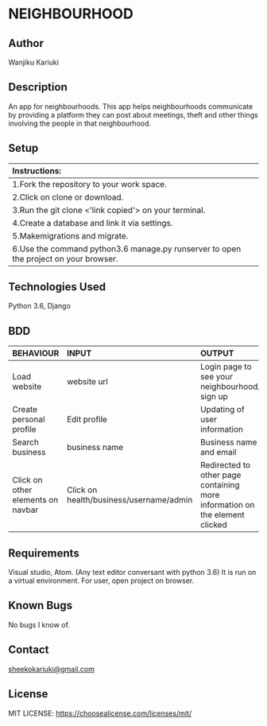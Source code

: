 # NEIGHBOURHOOD 

## Author

Wanjiku Kariuki

## Description
An app for neighbourhoods. This app helps neighbourhoods communicate by providing a platform they can post about meetings, theft and other things involving the people in that neighbourhood.

## Setup 
| Instructions: |
| :---------------------------- |
| 1.Fork the repository to your work space. |
| 2.Click on clone or download. |
| 3.Run the git clone <'link copied'> on your terminal. |
| 4.Create a database and link it via settings. |
| 5.Makemigrations and migrate. |
| 6.Use the command python3.6 manage.py runserver to open the project on your browser. |

## Technologies Used

Python 3.6, Django

## BDD

| BEHAVIOUR    | INPUT   |  OUTPUT |
| :------------- | :------------- | :--------------- |
| Load website | website url | Login page to see your neighbourhood/ sign up |
| Create personal profile | Edit profile  | Updating of user information |
| Search business |  business name | Business name and email |
| Click on other elements on navbar | Click on health/business/username/admin | Redirected to other page containing more information on the element clicked |


## Requirements

Visual studio, Atom.
(Any text editor conversant with python 3.6)
It is run on a virtual environment.
For user, open project on browser.

## Known Bugs
No bugs I know of.

## Contact

sheekokariuki@gmail.com

## License
 MIT LICENSE:
https://choosealicense.com/licenses/mit/

